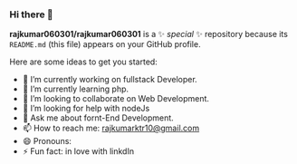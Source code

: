 ### Hi there 👋

**rajkumar060301/rajkumar060301** is a ✨ _special_ ✨ repository because its `README.md` (this file) appears on your GitHub profile.

Here are some ideas to get you started:

- 🔭 I’m currently working on fullstack Developer.
- 🌱 I’m currently learning php.
- 👯 I’m looking to collaborate on Web Development.
- 🤔 I’m looking for help with nodeJs
- 💬 Ask me about fornt-End Development.
- 📫 How to reach me: rajkumarktr10@gmail.com
- 😄 Pronouns: 
- ⚡ Fun fact: in love with linkdIn

